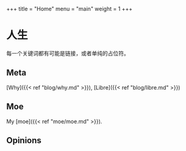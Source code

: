 +++
title = "Home"
menu = "main"
weight = 1
+++

# 人生

每一个关键词都有可能是链接，或者单纯的占位符。

## Meta

[Why]({{< ref "blog/why.md" >}}), [Libre]({{< ref "blog/libre.md" >}})

## Moe

My [moe]({{< ref "moe/moe.md" >}}).

## Opinions

